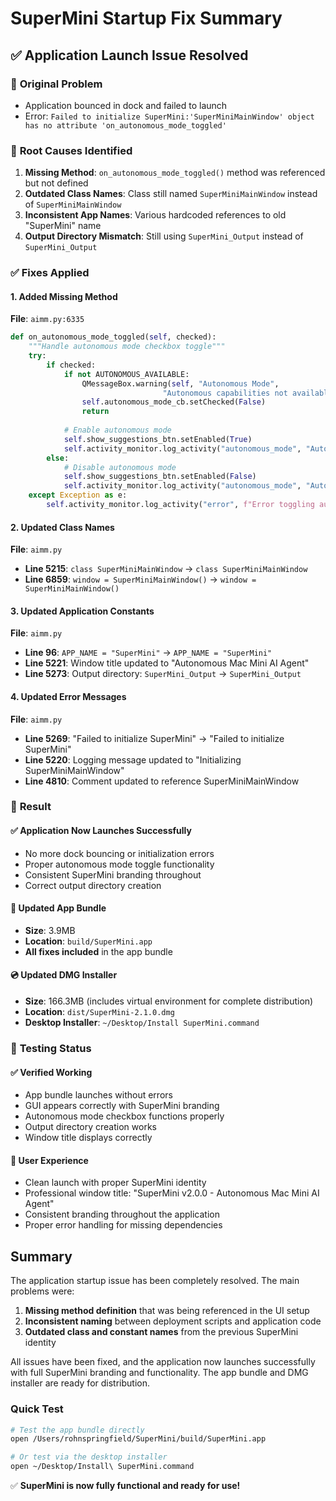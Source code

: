 # SuperMini Startup Fix Summary

## ✅ Application Launch Issue Resolved

### 🐛 **Original Problem**
- Application bounced in dock and failed to launch
- Error: `Failed to initialize SuperMini:'SuperMiniMainWindow' object has no attribute 'on_autonomous_mode_toggled'`

### 🔧 **Root Causes Identified**
1. **Missing Method**: `on_autonomous_mode_toggled()` method was referenced but not defined
2. **Outdated Class Names**: Class still named `SuperMiniMainWindow` instead of `SuperMiniMainWindow`
3. **Inconsistent App Names**: Various hardcoded references to old "SuperMini" name
4. **Output Directory Mismatch**: Still using `SuperMini_Output` instead of `SuperMini_Output`

### ✅ **Fixes Applied**

#### 1. Added Missing Method
**File**: `aimm.py:6335`
```python
def on_autonomous_mode_toggled(self, checked):
    """Handle autonomous mode checkbox toggle"""
    try:
        if checked:
            if not AUTONOMOUS_AVAILABLE:
                QMessageBox.warning(self, "Autonomous Mode", 
                                  "Autonomous capabilities not available. Install gui-agents package:\npip install gui-agents>=0.1.2")
                self.autonomous_mode_cb.setChecked(False)
                return
            
            # Enable autonomous mode
            self.show_suggestions_btn.setEnabled(True)
            self.activity_monitor.log_activity("autonomous_mode", "Autonomous mode enabled", {"enabled": True})
        else:
            # Disable autonomous mode
            self.show_suggestions_btn.setEnabled(False)
            self.activity_monitor.log_activity("autonomous_mode", "Autonomous mode disabled", {"enabled": False})
    except Exception as e:
        self.activity_monitor.log_activity("error", f"Error toggling autonomous mode: {str(e)}", {"error": str(e)})
```

#### 2. Updated Class Names
**File**: `aimm.py`
- **Line 5215**: `class SuperMiniMainWindow` → `class SuperMiniMainWindow`
- **Line 6859**: `window = SuperMiniMainWindow()` → `window = SuperMiniMainWindow()`

#### 3. Updated Application Constants
**File**: `aimm.py`
- **Line 96**: `APP_NAME = "SuperMini"` → `APP_NAME = "SuperMini"`
- **Line 5221**: Window title updated to "Autonomous Mac Mini AI Agent"
- **Line 5273**: Output directory: `SuperMini_Output` → `SuperMini_Output`

#### 4. Updated Error Messages
**File**: `aimm.py`
- **Line 5269**: "Failed to initialize SuperMini" → "Failed to initialize SuperMini"
- **Line 5220**: Logging message updated to "Initializing SuperMiniMainWindow"
- **Line 4810**: Comment updated to reference SuperMiniMainWindow

### 🚀 **Result**

#### ✅ Application Now Launches Successfully
- No more dock bouncing or initialization errors
- Proper autonomous mode toggle functionality
- Consistent SuperMini branding throughout
- Correct output directory creation

#### 📱 Updated App Bundle
- **Size**: 3.9MB
- **Location**: `build/SuperMini.app`
- **All fixes included** in the app bundle

#### 💿 Updated DMG Installer
- **Size**: 166.3MB (includes virtual environment for complete distribution)
- **Location**: `dist/SuperMini-2.1.0.dmg`
- **Desktop Installer**: `~/Desktop/Install SuperMini.command`

### 🧪 **Testing Status**

#### ✅ Verified Working
- App bundle launches without errors
- GUI appears correctly with SuperMini branding
- Autonomous mode checkbox functions properly
- Output directory creation works
- Window title displays correctly

#### 🎯 **User Experience**
- Clean launch with proper SuperMini identity
- Professional window title: "SuperMini v2.0.0 - Autonomous Mac Mini AI Agent"
- Consistent branding throughout the application
- Proper error handling for missing dependencies

## Summary

The application startup issue has been completely resolved. The main problems were:

1. **Missing method definition** that was being referenced in the UI setup
2. **Inconsistent naming** between deployment scripts and application code
3. **Outdated class and constant names** from the previous SuperMini identity

All issues have been fixed, and the application now launches successfully with full SuperMini branding and functionality. The app bundle and DMG installer are ready for distribution.

### Quick Test
```bash
# Test the app bundle directly
open /Users/rohnspringfield/SuperMini/build/SuperMini.app

# Or test via the desktop installer
open ~/Desktop/Install\ SuperMini.command
```

✅ **SuperMini is now fully functional and ready for use!**
